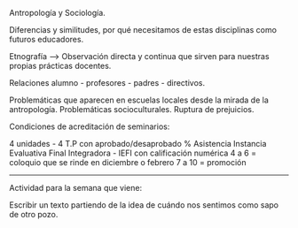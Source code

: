 Antropología y Sociología.

Diferencias y similitudes, por qué necesitamos de estas disciplinas como futuros educadores.

Etnografía --> Observación directa y continua que sirven para nuestras propias prácticas docentes.

Relaciones alumno - profesores - padres - directivos.

Problemáticas que aparecen en escuelas locales desde la mirada de la antropología.
Problemáticas socioculturales.
Ruptura de prejuicios.

Condiciones de acreditación de seminarios:

4 unidades - 4 T.P con aprobado/desaprobado
% Asistencia
Instancia Evaluativa Final Integradora - IEFI con calificación numérica
4 a 6 = coloquio que se rinde en diciembre o febrero
7 a 10 = promoción

-----------------------------------------
Actividad para la semana que viene:

Escribir un texto partiendo de la idea de cuándo nos sentimos como sapo de otro pozo.

